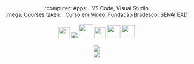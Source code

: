 <div align="center">
  :computer: Apps: &nbsp; VS Code, Visual Studio
  <br/>
  :mega: Courses taken: &nbsp; 
    <a href="https://www.cursoemvideo.com/">Curso em Vídeo</a>, 
    <a href="https://www.ev.org.br/">Fundação Bradesco</a>,
    <a href = "https://online.sp.senai.br/curso/95088/483/competencia-transversal-logica-de-programacao">SENAI EAD</a>
  <br/><br/>
  <code><img height="30" src="https://cdn.jsdelivr.net/gh/devicons/devicon/icons/csharp/csharp-original.svg" /></code>
  <code><img hieght="15" src="https://cdn.jsdelivr.net/gh/devicons/devicon/icons/dotnetcore/dotnetcore-original.svg"/></code>
  <code><img height="38" src="https://cdn.jsdelivr.net/gh/devicons/devicon/icons/java/java-plain.svg" /></code>
  <code><img height="30" src="https://cdn.jsdelivr.net/gh/devicons/devicon/icons/javascript/javascript-original.svg" /></code>
  <code><img height="35" src="https://cdn.jsdelivr.net/gh/devicons/devicon/icons/html5/html5-plain-wordmark.svg" /></code>
  <code><img height="35" src="https://cdn.jsdelivr.net/gh/devicons/devicon/icons/css3/css3-plain-wordmark.svg" /></code>
  <br/><br/>
  <img src="http://github-readme-streak-stats.herokuapp.com?user=GustavoSousa4&theme=dark&date_format=j%2Fn%5B%2FY%5D&dates=CFEDFF&background=09070F"/><br/>
  <img src="https://profile-counter.glitch.me/GustavoSousa4/count.svg"/>
<!--   <p>started 03/05/22</p> -->
</div>
<link rel="stylesheet" href="https://cdn.jsdelivr.net/gh/devicons/devicon@v2.15.1/devicon.min.css">
